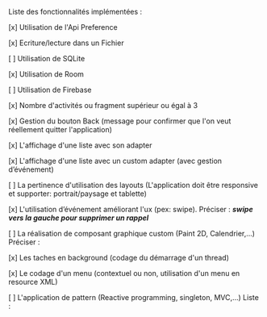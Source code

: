 Liste des fonctionnalités implémentées :

[x] Utilisation de l'Api Preference

[x] Ecriture/lecture dans un Fichier

[ ] Utilisation de SQLite

[x] Utilisation de Room

[ ] Utilisation de Firebase

[x] Nombre d'activités ou fragment supérieur ou égal à 3

[x] Gestion du bouton Back (message pour confirmer que l'on veut réellement quitter l'application)

[x] L'affichage d'une liste avec son adapter

[x] L'affichage d'une liste avec un custom adapter (avec gestion d’événement)

[ ] La pertinence d'utilisation des layouts (L'application doit être responsive et supporter: portrait/paysage et tablette)

[x] L'utilisation d’événement améliorant l'ux (pex: swipe). Préciser : **_swipe vers la gauche pour supprimer un rappel_**

[ ] La réalisation de composant graphique custom (Paint 2D, Calendrier,...) Préciser :

[x] Les taches en background (codage du démarrage d'un thread)

[x] Le codage d'un menu (contextuel ou non, utilisation d'un menu en resource XML)

[ ] L'application de pattern (Reactive programming, singleton, MVC,...) Liste :
